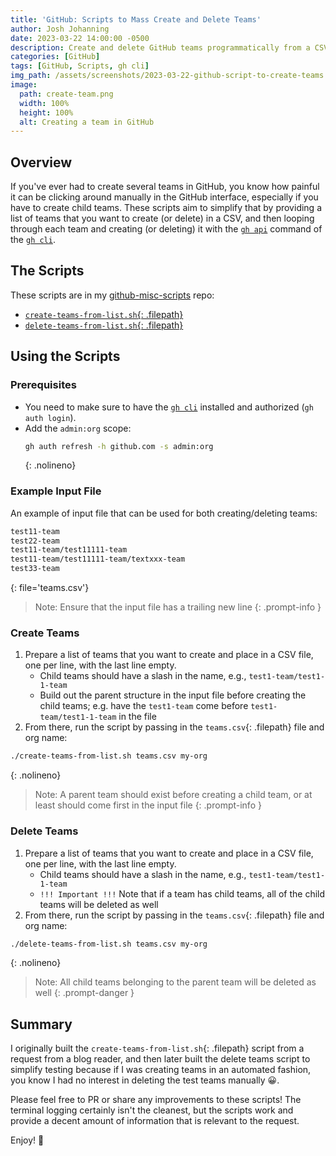 ```yaml
---
title: 'GitHub: Scripts to Mass Create and Delete Teams'
author: Josh Johanning
date: 2023-03-22 14:00:00 -0500
description: Create and delete GitHub teams programmatically from a CSV file
categories: [GitHub]
tags: [GitHub, Scripts, gh cli]
img_path: /assets/screenshots/2023-03-22-github-script-to-create-teams
image:
  path: create-team.png
  width: 100%
  height: 100%
  alt: Creating a team in GitHub
---
```


## Overview

If you've ever had to create several teams in GitHub, you know how painful it can be clicking around manually in the GitHub interface, especially if you have to create child teams. These scripts aim to simplify that by providing a list of teams that you want to create (or delete) in a CSV, and then looping through each team and creating (or deleting) it with the [`gh api`](https://cli.github.com/manual/gh_api) command of the [`gh cli`](https://cli.github.com/).

## The Scripts

These scripts are in my [github-misc-scripts](https://github.com/joshjohanning/github-misc-scripts) repo:

- [`create-teams-from-list.sh`{: .filepath}](https://github.com/joshjohanning/github-misc-scripts/blob/main/scripts/create-teams-from-list.sh)
- [`delete-teams-from-list.sh`{: .filepath}](https://github.com/joshjohanning/github-misc-scripts/blob/main/scripts/delete-teams-from-list.sh)

## Using the Scripts

### Prerequisites

- You need to make sure to have the [`gh cli`](https://cli.github.com/) installed and authorized (`gh auth login`).
- Add the `admin:org` scope:
  ```bash
  gh auth refresh -h github.com -s admin:org
  ```
  {: .nolineno}

### Example Input File

An example of input file that can be used for both creating/deleting teams:

```sh
test11-team
test22-team
test11-team/test11111-team
test11-team/test11111-team/textxxx-team
test33-team

```
{: file='teams.csv'}

> Note: Ensure that the input file has a trailing new line
{: .prompt-info }

### Create Teams

1. Prepare a list of teams that you want to create and place in a CSV file, one per line, with the last line empty.
    - Child teams should have a slash in the name, e.g., `test1-team/test1-1-team`
    - Build out the parent structure in the input file before creating the child teams; e.g. have the `test1-team` come before `test1-team/test1-1-team` in the file
2. From there, run the script by passing in the `teams.csv`{: .filepath} file and org name:

```bash
./create-teams-from-list.sh teams.csv my-org
```
{: .nolineno}

> Note: A parent team should exist before creating a child team, or at least should come first in the input file
{: .prompt-info }

### Delete Teams

1. Prepare a list of teams that you want to create and place in a CSV file, one per line, with the last line empty.
    - Child teams should have a slash in the name, e.g., `test1-team/test1-1-team`
    - `!!! Important !!!` Note that if a team has child teams, all of the child teams will be deleted as well
2. From there, run the script by passing in the `teams.csv`{: .filepath} file and org name:

```bash
./delete-teams-from-list.sh teams.csv my-org
```
{: .nolineno}

> Note: All child teams belonging to the parent team will be deleted as well
{: .prompt-danger }

## Summary

I originally built the `create-teams-from-list.sh`{: .filepath} script from a request from a blog reader, and then later built the delete teams script to simplify testing because if I was creating teams in an automated fashion, you know I had no interest in deleting the test teams manually 😀. 

Please feel free to PR or share any improvements to these scripts! The terminal logging certainly isn't the cleanest, but the scripts work and provide a decent amount of information that is relevant to the request. 

Enjoy! 🚀
